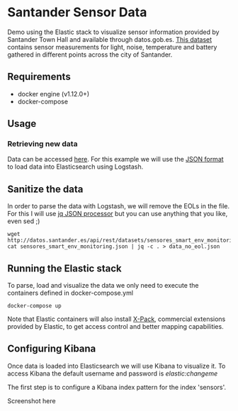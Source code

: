 # Santander Sensor Data

Demo using the Elastic stack to visualize sensor information provided by Santander Town Hall and available through datos.gob.es. [This dataset](http://datos.gob.es/es/catalogo/l01390759-sensores-ambientales) contains sensor measurements for light, noise, temperature and battery gathered in different points across the city of Santander.

## Requirements

- docker engine (v1.12.0+)
- docker-compose

## Usage

### Retrieving new data

Data can be accessed [here](http://datos.gob.es/es/catalogo/l01390759-sensores-ambientales). For this example we will use the [JSON format](http://datos.santander.es/api/rest/datasets/sensores_smart_env_monitoring.json) to load data into Elasticsearch using Logstash.

## Sanitize the data

In order to parse the data with Logstash, we will remove the EOLs in the file. For this I will use [jq JSON processor](https://stedolan.github.io/jq/) but you can use anything that you like, even sed ;)

```
wget http://datos.santander.es/api/rest/datasets/sensores_smart_env_monitoring.json
cat sensores_smart_env_monitoring.json | jq -c . > data_no_eol.json
```

## Running the Elastic stack

To parse, load and visualize the data we only need to execute the containers defined in docker-compose.yml

```
docker-compose up
```

Note that Elastic containers will also install [X-Pack](https://www.elastic.co/products/x-pack), commercial extensions provided by Elastic, to get access control and better mapping capabilities.

## Configuring Kibana

Once data is loaded into Elasticsearch we will use Kibana to visualize it. To access Kibana the default username and password is *elastic:changeme*

The first step is to configure a Kibana index pattern for the index 'sensors'.


Screenshot here



